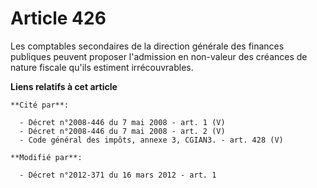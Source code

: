 # Article 426

Les  comptables secondaires de la direction générale des finances publiques  peuvent proposer l'admission en non-valeur des
créances de nature  fiscale qu'ils estiment irrécouvrables.

**Liens relatifs à cet article**

	**Cité par**:

	  - Décret n°2008-446 du 7 mai 2008 - art. 1 (V)
	  - Décret n°2008-446 du 7 mai 2008 - art. 2 (V)
	  - Code général des impôts, annexe 3, CGIAN3. - art. 428 (V)

	**Modifié par**:

	  - Décret n°2012-371 du 16 mars 2012 - art. 1
